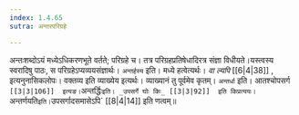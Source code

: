 ```yaml
---
index: 1.4.65
sutra: अन्तरपरिग्रहे

---
```

   अन्तःशब्दोऽयं मध्येऽधिकरणभूते वर्तते; परिग्रहे च। तत्र परिग्रहप्रतिषेधादिरत्र संज्ञा विधीयते।यस्त्वस्य स्वरादिषु पाठः, स परिग्रहेऽप्यव्ययसंज्ञार्थः। `अन्तर्हस्य` इति। मध्ये हत्वेत्यर्थः। _वा ल्यपि_ [[6|4|38]] , इत्यनुनासिकलोपः। वक्तव्य इति व्याख्येय इत्यर्थः। व्याख्यानं तु पूर्वमेव कृतम्। `अन्तर्धा` इति। आतश्चोपसर्ग`  [[3|3|106]]  इत्यङ। `अन्तर्द्धिः` इति। _उपसर्गे घोः किः_ [[3|3|92]]  इति किप्रत्ययः। `अन्तर्णयति` इति। `उपसर्गादसमासेऽपि`  [[8|4|14]]  इति णत्वम्॥